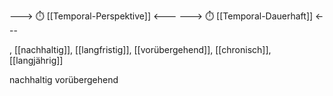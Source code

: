 ---> ⏱️ [[Temporal-Perspektive]] <---
---> ⏱️ [[Temporal-Dauerhaft]] <---


, [[nachhaltig]], [[langfristig]], [[vorübergehend]], [[chronisch]], [[langjährig]]

nachhaltig
vorübergehend